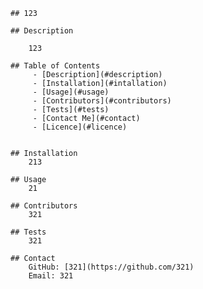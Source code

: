
    ## 123
            
    ## Description
        
        123
        
    ## Table of Contents
         - [Description](#description)
         - [Installation](#intallation)
         - [Usage](#usage)
         - [Contributors](#contributors)
         - [Tests](#tests)
         - [Contact Me](#contact)
         - [Licence](#licence)
         
         
    ## Installation
        213
         
    ## Usage
        21
         
    ## Contributors
        321
         
    ## Tests
        321
         
    ## Contact
        GitHub: [321](https://github.com/321)
        Email: 321